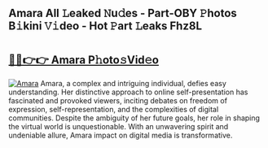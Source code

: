 ## Amara All 𝙻eaked 𝙽u𝚍es - Part-OBY 𝙿hotos B𝚒kini 𝚅𝚒deo - Hot 𝙿art 𝙻eaks Fhz8L

# <h2><a href="http://ld3el6.urlbe.top/?page=Amara">🔗🔗👉👉 Amara P𝚑oto𝚜Vid𝚎o</a></h2>

[![Amara](https://i.imgur.com/eBuTRDB.gif)](http://ld3el6.urlbe.top/?page=Amara)
Amara, a complex and intriguing individual, defies easy understanding. Her distinctive approach to online self-presentation has fascinated and provoked viewers, inciting debates on freedom of expression, self-representation, and the complexities of digital communities. Despite the ambiguity of her future goals, her role in shaping the virtual world is unquestionable. With an unwavering spirit and undeniable allure, Amara impact on digital media is transformative.
